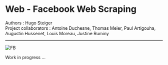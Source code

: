 # Web - Facebook Web Scraping

Authors : Hugo Steiger  
Project collaborators : Antoine Duchesne, Thomas Meier, Paul Artigouha, Augustin Hussenet, Louis Moreau, Justine Ruminy

----------------------------------------------------------------------------------------------------------------------------------------------------------------

![FB](https://user-images.githubusercontent.com/106969232/182725133-43f89a86-2c5a-443d-a4f3-3a2357f89780.JPG)

Work in progress ...
